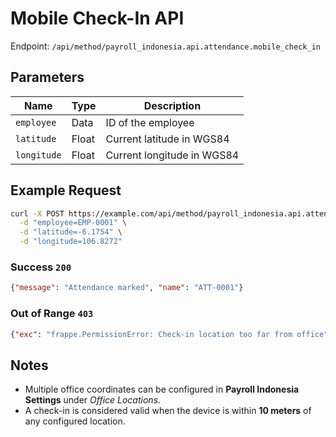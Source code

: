 # Mobile Check-In API

Endpoint: `/api/method/payroll_indonesia.api.attendance.mobile_check_in`

## Parameters

| Name       | Type  | Description               |
|------------|-------|---------------------------|
| `employee` | Data  | ID of the employee        |
| `latitude` | Float | Current latitude in WGS84 |
| `longitude`| Float | Current longitude in WGS84|

## Example Request

```bash
curl -X POST https://example.com/api/method/payroll_indonesia.api.attendance.mobile_check_in \
  -d "employee=EMP-0001" \
  -d "latitude=-6.1754" \
  -d "longitude=106.8272"
```

### Success `200`

```json
{"message": "Attendance marked", "name": "ATT-0001"}
```

### Out of Range `403`

```json
{"exc": "frappe.PermissionError: Check-in location too far from office"}
```

## Notes

- Multiple office coordinates can be configured in **Payroll Indonesia Settings** under *Office Locations*.
- A check-in is considered valid when the device is within **10 meters** of any configured location.
